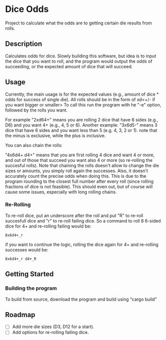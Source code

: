 # Dice Odds

Project to calculate what the odds are to getting certain die results from rolls.

## Description

Calculates odds for dice. Slowly building this software, but idea is to input the dice that you
want to roll, and the program would output the odds of succeeding, or the expected amount of dice that
will succeed.

## Usage

Currently, the main usage is for the expected values (e.g., amount of dice * odds for success of single die).
All rolls should be in the form of <amount of dice>x<die faces>d<wanted number><+/- if you want bigger or smaller>
To call this run the program with he "-e" option, followed by the rolls you want.

For example "2xd64+" means you are rolling 2 dice that have 6 sides (e.g., D6) and you want 4+ (e.g., 4, 5 or 6).
Another example: "3x6d5-" means 3 dice that have 6 sides and you want less than 5 (e.g. 4, 3, 2 or 1). note that the minus is exclusive,
while the plus is inclusive.

You can also chain the rolls:

"4x6d4+ d4+" means that you are first rolling 4 dice and want 4 or more, and out of those that succeed you want also 4 or more (so re-rolling the succesful rolls).
Note that chaining the rolls doesn't allow to change the die sizes or amounts, you simply roll again the successes. Also, it doesn't
accurately count the precise odds when doing this. This is due to the program rounding to the closest full number after every roll (since rolling
fractions of dice is not feasible). This should even out, but of course will cause some issues, especially with long rolling chains.

### Re-Rolling

To re-roll dice, put an underscore after the roll and put "R" to re-roll succesfull dice and "r" to re-roll failing dice.
So a command to roll 8 6-sided dice for 4+ and re-rolling failing would be:
```
8x6d4+_r
```

if you want to continue the logic, rolling the dice again for 4+ and re-rolling successes would be:
```
8x6d4+_r d4+_R
```

## Getting Started

### Building the program

To build from source, download the program and build using "cargo build"

## Roadmap

- [ ] Add more die sizes (D3, D12 for a start).
- [ ] Add options for re-rolling failing dice.
